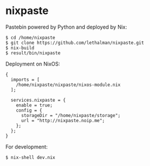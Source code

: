 nixpaste
========

Pastebin powered by Python and deployed by Nix:

```
$ cd /home/nixpaste
$ git clone https://github.com/lethalman/nixpaste.git
$ nix-build
$ result/bin/nixpaste
```

Deployment on NixOS:

```
{
  imports = [
    /home/nixpaste/nixpaste/nixos-module.nix
  ];
  
  services.nixpaste = {
    enable = true;
    config = {
      storageDir = "/home/nixpaste/storage";
      url = "http://nixpaste.noip.me";
    };
  };
}
```

For development:

```
$ nix-shell dev.nix
```